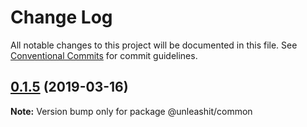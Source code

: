 # Change Log

All notable changes to this project will be documented in this file.
See [Conventional Commits](https://conventionalcommits.org) for commit guidelines.

## [0.1.5](https://github.com/unleashit/npm-library/compare/@unleashit/common@0.1.4...@unleashit/common@0.1.5) (2019-03-16)

**Note:** Version bump only for package @unleashit/common
